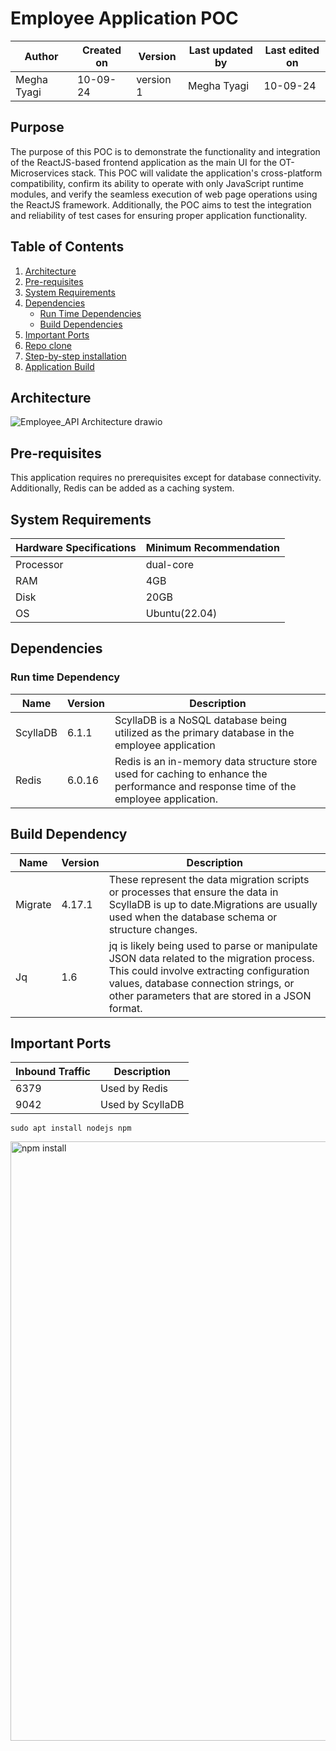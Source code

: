 # Employee Application POC

| Author      | Created on  | Version    | Last updated by | Last edited on |
|-------------|-------------|------------|-----------------|----------------|
| Megha Tyagi | 10-09-24    | version 1  | Megha Tyagi     | 10-09-24       |

## Purpose
The purpose of this POC is to demonstrate the functionality and integration of the ReactJS-based frontend application as the main UI for the OT-Microservices stack. This POC will validate the application's cross-platform compatibility, confirm its ability to operate with only JavaScript runtime modules, and verify the seamless execution of web page operations using the ReactJS framework. Additionally, the POC aims to test the integration and reliability of test cases for ensuring proper application functionality.

## Table of Contents
1. [Architecture](#architecture)
2. [Pre-requisites](#pre-requisites)
3. [System Requirements](#system-requirements)
4. [Dependencies](#dependencies)
   * [Run Time Dependencies](#run-time-dependency)
   * [Build Dependencies](#build-dependency)
5. [Important Ports](#important-ports)
6. [Repo clone](#clone-the-git-repository-with-command) 
7. [Step-by-step installation](#step-by-step-installation)
8. [Application Build](#application-build)


## Architecture


![Employee_API Architecture drawio](https://github.com/user-attachments/assets/baecdfb0-8c23-4c02-8803-d0bfee23a8e1)

## Pre-requisites
This application requires no prerequisites except for database connectivity. Additionally, Redis can be added as a caching system.

## System Requirements
| Hardware Specifications | Minimum Recommendation  |
|--------------------------|------------------------|
| Processor                | dual-core              |
| RAM                      | 4GB                    |
| Disk                     | 20GB                   |
| OS                       | Ubuntu(22.04)          |

## Dependencies
### Run time Dependency
| Name           | Version | Description                                                                                                                         |
|----------------|---------|-------------------------------------------------------------------------------------------------------------------------------------|
| ScyllaDB       | 6.1.1   |ScyllaDB is a NoSQL database being utilized as the primary database in the employee application                                      |
| Redis          | 6.0.16  |Redis is an in-memory data structure store used for caching to enhance the performance and response time of the employee application.|


## Build Dependency
| Name           | Version    | Description        |
| -------------- | ---------- | ------------------ |
| Migrate        |  4.17.1    | These represent the data migration scripts or processes that ensure the data in ScyllaDB is up to date.Migrations are usually used when the database schema or structure changes.   |
| Jq       | 1.6   | jq is likely being used to parse or manipulate JSON data related to the migration process. This could involve extracting configuration values, database connection strings, or other parameters that are stored in a JSON format.| 

## Important Ports
| Inbound Traffic | Description        |
| --------------- | ------------------ |
| 6379            | Used by Redis      |
| 9042            | Used by ScyllaDB   |

```
sudo apt install nodejs npm
```
<img width="959" alt="npm install" src="https://github.com/user-attachments/assets/a3eb0f6d-ebf3-4343-9d67-24c8538b57bf">

